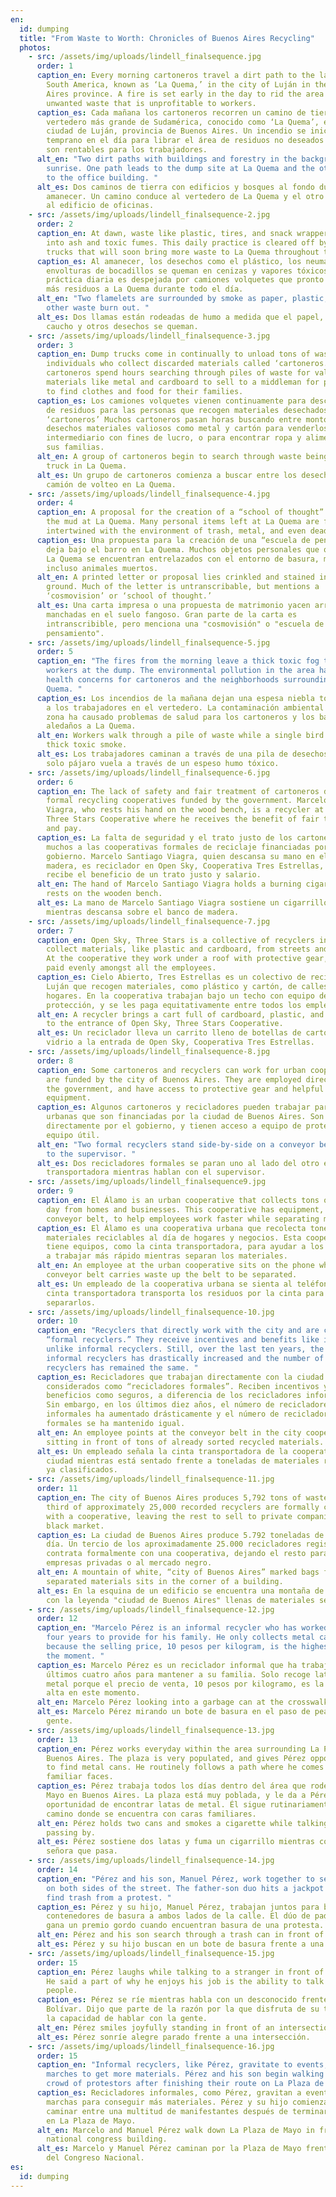 ```yaml
---
en:
  id: dumping
  title: "From Waste to Worth: Chronicles of Buenos Aires Recycling"
  photos:
    - src: /assets/img/uploads/lindell_finalsequence.jpg
      order: 1
      caption_en: Every morning cartoneros travel a dirt path to the largest dump in
        South America, known as ‘La Quema,’ in the city of Luján in the Buenos
        Aires province. A fire is set early in the day to rid the area of
        unwanted waste that is unprofitable to workers.
      caption_es: Cada mañana los cartoneros recorren un camino de tierra hacia el
        vertedero más grande de Sudamérica, conocido como ‘La Quema’, en la
        ciudad de Luján, provincia de Buenos Aires. Un incendio se inicia
        temprano en el día para librar el área de residuos no deseados que no
        son rentables para los trabajadores.
      alt_en: "Two dirt paths with buildings and forestry in the background during
        sunrise. One path leads to the dump site at La Quema and the other leads
        to the office building. "
      alt_es: Dos caminos de tierra con edificios y bosques al fondo durante el
        amanecer. Un camino conduce al vertedero de La Quema y el otro conduce
        al edificio de oficinas.
    - src: /assets/img/uploads/lindell_finalsequence-2.jpg
      order: 2
      caption_en: At dawn, waste like plastic, tires, and snack wrappers are burnt
        into ash and toxic fumes. This daily practice is cleared off by dump
        trucks that will soon bring more waste to La Quema throughout the day.
      caption_es: Al amanecer, los desechos como el plástico, los neumáticos y las
        envolturas de bocadillos se queman en cenizas y vapores tóxicos. Esta
        práctica diaria es despejada por camiones volquetes que pronto traerán
        más residuos a La Quema durante todo el día.
      alt_en: "Two flamelets are surrounded by smoke as paper, plastic, rubber, and
        other waste burn out. "
      alt_es: Dos llamas están rodeadas de humo a medida que el papel, el plástico, el
        caucho y otros desechos se queman.
    - src: /assets/img/uploads/lindell_finalsequence-3.jpg
      order: 3
      caption_en: Dump trucks come in continually to unload tons of waste for
        individuals who collect discarded materials called ‘cartoneros.’ Many
        cartoneros spend hours searching through piles of waste for valuable
        materials like metal and cardboard to sell to a middleman for profit, or
        to find clothes and food for their families.
      caption_es: Los camiones volquetes vienen continuamente para descargar toneladas
        de residuos para las personas que recogen materiales desechados llamados
        ‘cartoneros’ Muchos cartoneros pasan horas buscando entre montones de
        desechos materiales valiosos como metal y cartón para venderlos a un
        intermediario con fines de lucro, o para encontrar ropa y alimentos para
        sus familias.
      alt_en: A group of cartoneros begin to search through waste being left by a dump
        truck in La Quema.
      alt_es: Un grupo de cartoneros comienza a buscar entre los desechos que deja un
        camión de volteo en La Quema.
    - src: /assets/img/uploads/lindell_finalsequence-4.jpg
      order: 4
      caption_en: A proposal for the creation of a “school of thought” is left beneath
        the mud at La Quema. Many personal items left at La Quema are found
        intertwined with the environment of trash, metal, and even dead animals.
      caption_es: Una propuesta para la creación de una “escuela de pensamiento” se
        deja bajo el barro en La Quema. Muchos objetos personales que quedan en
        La Quema se encuentran entrelazados con el entorno de basura, metal e
        incluso animales muertos.
      alt_en: A printed letter or proposal lies crinkled and stained in the muddy
        ground. Much of the letter is untranscribable, but mentions a
        ‘cosmovision’ or ‘school of thought.’
      alt_es: Una carta impresa o una propuesta de matrimonio yacen arrugadas y
        manchadas en el suelo fangoso. Gran parte de la carta es
        intranscribible, pero menciona una "cosmovisión" o "escuela de
        pensamiento".
    - src: /assets/img/uploads/lindell_finalsequence-5.jpg
      order: 5
      caption_en: "The fires from the morning leave a thick toxic fog that plagues
        workers at the dump. The environmental pollution in the area has caused
        health concerns for cartoneros and the neighborhoods surrounding La
        Quema. "
      caption_es: Los incendios de la mañana dejan una espesa niebla tóxica que plaga
        a los trabajadores en el vertedero. La contaminación ambiental en la
        zona ha causado problemas de salud para los cartoneros y los barrios
        aledaños a La Quema.
      alt_en: Workers walk through a pile of waste while a single bird flies through
        thick toxic smoke.
      alt_es: Los trabajadores caminan a través de una pila de desechos mientras un
        solo pájaro vuela a través de un espeso humo tóxico.
    - src: /assets/img/uploads/lindell_finalsequence-6.jpg
      order: 6
      caption_en: The lack of safety and fair treatment of cartoneros draws many to
        formal recycling cooperatives funded by the government. Marcelo Santiago
        Viagra, who rests his hand on the wood bench, is a recycler at Open Sky,
        Three Stars Cooperative where he receives the benefit of fair treatment
        and pay.
      caption_es: La falta de seguridad y el trato justo de los cartoneros atrae a
        muchos a las cooperativas formales de reciclaje financiadas por el
        gobierno. Marcelo Santiago Viagra, quien descansa su mano en el banco de
        madera, es reciclador en Open Sky, Cooperativa Tres Estrellas, donde
        recibe el beneficio de un trato justo y salario.
      alt_en: The hand of Marcelo Santiago Viagra holds a burning cigarette while it
        rests on the wooden bench.
      alt_es: La mano de Marcelo Santiago Viagra sostiene un cigarrillo encendido
        mientras descansa sobre el banco de madera.
    - src: /assets/img/uploads/lindell_finalsequence-7.jpg
      order: 7
      caption_en: Open Sky, Three Stars is a collective of recyclers in Luján that
        collect materials, like plastic and cardboard, from streets and homes.
        At the cooperative they work under a roof with protective gear, and are
        paid evenly amongst all the employees.
      caption_es: Cielo Abierto, Tres Estrellas es un colectivo de recicladores en
        Luján que recogen materiales, como plástico y cartón, de calles y
        hogares. En la cooperativa trabajan bajo un techo con equipo de
        protección, y se les paga equitativamente entre todos los empleados.
      alt_en: A recycler brings a cart full of cardboard, plastic, and glass bottles
        to the entrance of Open Sky, Three Stars Cooperative.
      alt_es: Un reciclador lleva un carrito lleno de botellas de cartón, plástico y
        vidrio a la entrada de Open Sky, Cooperativa Tres Estrellas.
    - src: /assets/img/uploads/lindell_finalsequence-8.jpg
      order: 8
      caption_en: Some cartoneros and recyclers can work for urban cooperatives that
        are funded by the city of Buenos Aires. They are employed directly by
        the government, and have access to protective gear and helpful
        equipment.
      caption_es: Algunos cartoneros y recicladores pueden trabajar para cooperativas
        urbanas que son financiadas por la ciudad de Buenos Aires. Son empleados
        directamente por el gobierno, y tienen acceso a equipo de protección y
        equipo útil.
      alt_en: "Two formal recyclers stand side-by-side on a conveyor belt as they talk
        to the supervisor. "
      alt_es: Dos recicladores formales se paran uno al lado del otro en una cinta
        transportadora mientras hablan con el supervisor.
    - src: /assets/img/uploads/lindell_finalsequence9.jpg
      order: 9
      caption_en: El Álamo is an urban cooperative that collects tons of recyclables a
        day from homes and businesses. This cooperative has equipment, like the
        conveyor belt, to help employees work faster while separating materials.
      caption_es: El Álamo es una cooperativa urbana que recolecta toneladas de
        materiales reciclables al día de hogares y negocios. Esta cooperativa
        tiene equipos, como la cinta transportadora, para ayudar a los empleados
        a trabajar más rápido mientras separan los materiales.
      alt_en: An employee at the urban cooperative sits on the phone while the
        conveyor belt carries waste up the belt to be separated.
      alt_es: Un empleado de la cooperativa urbana se sienta al teléfono mientras la
        cinta transportadora transporta los residuos por la cinta para
        separarlos.
    - src: /assets/img/uploads/lindell_finalsequence-10.jpg
      order: 10
      caption_en: "Recyclers that directly work with the city and are considered to be
        “formal recyclers.” They receive incentives and benefits like insurance,
        unlike informal recyclers. Still, over the last ten years, the number of
        informal recyclers has drastically increased and the number of formal
        recyclers has remained the same. "
      caption_es: Recicladores que trabajan directamente con la ciudad y son
        considerados como “recicladores formales”. Reciben incentivos y
        beneficios como seguros, a diferencia de los recicladores informales.
        Sin embargo, en los últimos diez años, el número de recicladores
        informales ha aumentado drásticamente y el número de recicladores
        formales se ha mantenido igual.
      alt_en: An employee points at the conveyor belt in the city cooperative while
        sitting in front of tons of already sorted recycled materials.
      alt_es: Un empleado señala la cinta transportadora de la cooperativa de la
        ciudad mientras está sentado frente a toneladas de materiales reciclados
        ya clasificados.
    - src: /assets/img/uploads/lindell_finalsequence-11.jpg
      order: 11
      caption_en: The city of Buenos Aires produces 5,792 tons of waste a day. One
        third of approximately 25,000 recorded recyclers are formally contracted
        with a cooperative, leaving the rest to sell to private companies or the
        black market.
      caption_es: La ciudad de Buenos Aires produce 5.792 toneladas de residuos al
        día. Un tercio de los aproximadamente 25.000 recicladores registrados se
        contrata formalmente con una cooperativa, dejando el resto para vender a
        empresas privadas o al mercado negro.
      alt_en: A mountain of white, “city of Buenos Aires” marked bags filled with
        separated materials sits in the corner of a building.
      alt_es: En la esquina de un edificio se encuentra una montaña de bolsas blancas
        con la leyenda "ciudad de Buenos Aires" llenas de materiales separados.
    - src: /assets/img/uploads/lindell_finalsequence-12.jpg
      order: 12
      caption_en: "Marcelo Pérez is an informal recycler who has worked for the last
        four years to provide for his family. He only collects metal cans
        because the selling price, 10 pesos per kilogram, is the highest rate at
        the moment. "
      caption_es: Marcelo Pérez es un reciclador informal que ha trabajado durante los
        últimos cuatro años para mantener a su familia. Solo recoge latas de
        metal porque el precio de venta, 10 pesos por kilogramo, es la tasa más
        alta en este momento.
      alt_en: Marcelo Pérez looking into a garbage can at the crosswalk full of people.
      alt_es: Marcelo Pérez mirando un bote de basura en el paso de peatones lleno de
        gente.
    - src: /assets/img/uploads/lindell_finalsequence-13.jpg
      order: 13
      caption_en: Pérez works everyday within the area surrounding La Plaza de Mayo in
        Buenos Aires. The plaza is very populated, and gives Pérez opportunities
        to find metal cans. He routinely follows a path where he comes across
        familiar faces.
      caption_es: Pérez trabaja todos los días dentro del área que rodea La Plaza de
        Mayo en Buenos Aires. La plaza está muy poblada, y le da a Pérez la
        oportunidad de encontrar latas de metal. Él sigue rutinariamente un
        camino donde se encuentra con caras familiares.
      alt_en: Pérez holds two cans and smokes a cigarette while talking with a lady
        passing by.
      alt_es: Pérez sostiene dos latas y fuma un cigarrillo mientras conversa con una
        señora que pasa.
    - src: /assets/img/uploads/lindell_finalsequence-14.jpg
      order: 14
      caption_en: "Pérez and his son, Manuel Pérez, work together to search trash bins
        on both sides of the street. The father-son duo hits a jackpot as they
        find trash from a protest. "
      caption_es: Pérez y su hijo, Manuel Pérez, trabajan juntos para buscar
        contenedores de basura a ambos lados de la calle. El dúo de padre e hijo
        gana un premio gordo cuando encuentran basura de una protesta.
      alt_en: Pérez and his son search through a trash can in front of a street.
      alt_es: Pérez y su hijo buscan en un bote de basura frente a una calle.
    - src: /assets/img/uploads/lindell_finalsequence-15.jpg
      order: 15
      caption_en: Pérez laughs while talking to a stranger in front of Calle Bolivar.
        He said a part of why he enjoys his job is the ability to talk to
        people.
      caption_es: Pérez se ríe mientras habla con un desconocido frente a la calle
        Bolívar. Dijo que parte de la razón por la que disfruta de su trabajo es
        la capacidad de hablar con la gente.
      alt_en: Pérez smiles joyfully standing in front of an intersection.
      alt_es: Pérez sonríe alegre parado frente a una intersección.
    - src: /assets/img/uploads/lindell_finalsequence-16.jpg
      order: 15
      caption_en: "Informal recyclers, like Pérez, gravitate to events, protests, and
        marches to get more materials. Pérez and his son begin walking into a
        crowd of protestors after finishing their route on La Plaza de Mayo. "
      caption_es: Recicladores informales, como Pérez, gravitan a eventos, protestas y
        marchas para conseguir más materiales. Pérez y su hijo comienzan a
        caminar entre una multitud de manifestantes después de terminar su ruta
        en La Plaza de Mayo.
      alt_en: Marcelo and Manuel Pérez walk down La Plaza de Mayo in front of the
        national congress building.
      alt_es: Marcelo y Manuel Pérez caminan por la Plaza de Mayo frente al edificio
        del Congreso Nacional.
es:
  id: dumping
---
```

